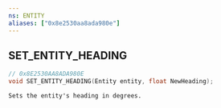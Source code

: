 ```yaml
---
ns: ENTITY
aliases: ["0x8e2530aa8ada980e"]
---
```

## SET_ENTITY_HEADING

```c
// 0x8E2530AA8ADA980E
void SET_ENTITY_HEADING(Entity entity, float NewHeading);
```

```
Sets the entity's heading in degrees.
```
